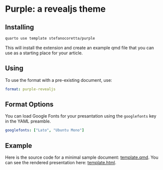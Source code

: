 # Purple: a revealjs theme

## Installing

```bash
quarto use template stefanocoretta/purple
```

This will install the extension and create an example qmd file that you can use as a starting place for your article.

## Using

To use the format with a pre-existing document, use:

```yaml
format: purple-revealjs
```

## Format Options

You can load Google Fonts for your presantation using the `googlefonts` key in the YAML preamble.

```yaml
googlefonts: ["Lato", "Ubuntu Mono"]
```

## Example

Here is the source code for a minimal sample document: [template.qmd](template.qmd). You can see the rendered presentation here: [template.html](https://stefanocoretta.github.io/purple/template.html#/title-slide).
